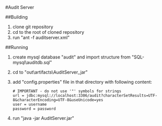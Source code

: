 #Audit Server

##Building
1. clone git repository
2. cd to the root of cloned repository
3. run "ant -f auditserver.xml"

##Running
1. create mysql database "audit" and import structure from "SQL-mysql\auditdb.sql"
2. cd to "out\artifacts\AuditServer_jar"
3. add "config.properties" file in that directory with following content:

    ```
    # IMPORTANT - do not use '"' symbols for strings
    url = jdbc:mysql://localhost:3306/audit?characterSetResults=UTF-8&characterEncoding=UTF-8&useUnicode=yes
    user = username
    password = password
    ```

4. run "java -jar AuditServer.jar"
